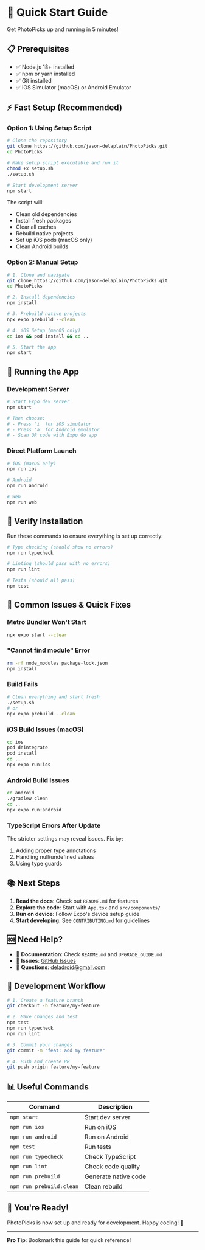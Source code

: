 # 🚀 Quick Start Guide

Get PhotoPicks up and running in 5 minutes!

## 📋 Prerequisites

- ✅ Node.js 18+ installed
- ✅ npm or yarn installed
- ✅ Git installed
- ✅ iOS Simulator (macOS) or Android Emulator

## ⚡ Fast Setup (Recommended)

### Option 1: Using Setup Script

```bash
# Clone the repository
git clone https://github.com/jason-delaplain/PhotoPicks.git
cd PhotoPicks

# Make setup script executable and run it
chmod +x setup.sh
./setup.sh

# Start development server
npm start
```

The script will:
- Clean old dependencies
- Install fresh packages
- Clear all caches
- Rebuild native projects
- Set up iOS pods (macOS only)
- Clean Android builds

### Option 2: Manual Setup

```bash
# 1. Clone and navigate
git clone https://github.com/jason-delaplain/PhotoPicks.git
cd PhotoPicks

# 2. Install dependencies
npm install

# 3. Prebuild native projects
npx expo prebuild --clean

# 4. iOS Setup (macOS only)
cd ios && pod install && cd ..

# 5. Start the app
npm start
```

## 📱 Running the App

### Development Server

```bash
# Start Expo dev server
npm start

# Then choose:
# - Press 'i' for iOS simulator
# - Press 'a' for Android emulator
# - Scan QR code with Expo Go app
```

### Direct Platform Launch

```bash
# iOS (macOS only)
npm run ios

# Android
npm run android

# Web
npm run web
```

## 🧪 Verify Installation

Run these commands to ensure everything is set up correctly:

```bash
# Type checking (should show no errors)
npm run typecheck

# Linting (should pass with no errors)
npm run lint

# Tests (should all pass)
npm test
```

## 🔧 Common Issues & Quick Fixes

### Metro Bundler Won't Start

```bash
npx expo start --clear
```

### "Cannot find module" Error

```bash
rm -rf node_modules package-lock.json
npm install
```

### Build Fails

```bash
# Clean everything and start fresh
./setup.sh
# or
npx expo prebuild --clean
```

### iOS Build Issues (macOS)

```bash
cd ios
pod deintegrate
pod install
cd ..
npx expo run:ios
```

### Android Build Issues

```bash
cd android
./gradlew clean
cd ..
npx expo run:android
```

### TypeScript Errors After Update

The stricter settings may reveal issues. Fix by:
1. Adding proper type annotations
2. Handling null/undefined values
3. Using type guards

## 📚 Next Steps

1. **Read the docs**: Check out `README.md` for features
2. **Explore the code**: Start with `App.tsx` and `src/components/`
3. **Run on device**: Follow Expo's device setup guide
4. **Start developing**: See `CONTRIBUTING.md` for guidelines

## 🆘 Need Help?

- 📖 **Documentation**: Check `README.md` and `UPGRADE_GUIDE.md`
- 🐛 **Issues**: [GitHub Issues](https://github.com/jason-delaplain/PhotoPicks/issues)
- 💬 **Questions**: deladroid@gmail.com

## 🎯 Development Workflow

```bash
# 1. Create a feature branch
git checkout -b feature/my-feature

# 2. Make changes and test
npm test
npm run typecheck
npm run lint

# 3. Commit your changes
git commit -m "feat: add my feature"

# 4. Push and create PR
git push origin feature/my-feature
```

## 📊 Useful Commands

| Command | Description |
|---------|-------------|
| `npm start` | Start dev server |
| `npm run ios` | Run on iOS |
| `npm run android` | Run on Android |
| `npm test` | Run tests |
| `npm run typecheck` | Check TypeScript |
| `npm run lint` | Check code quality |
| `npm run prebuild` | Generate native code |
| `npm run prebuild:clean` | Clean rebuild |

## 🎉 You're Ready!

PhotoPicks is now set up and ready for development. Happy coding! 📸

---

**Pro Tip**: Bookmark this guide for quick reference!
